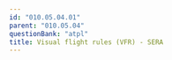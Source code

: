 ```yaml
---
id: "010.05.04.01"
parent: "010.05.04"
questionBank: "atpl"
title: Visual flight rules (VFR) - SERA
---
```

